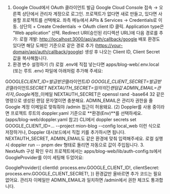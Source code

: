 1. Google Cloud에서 OAuth 클라이언트 발급
   Google Cloud Console 접속 → 오른쪽 상단에서 관리자 계정으로 로그인.
   프로젝트가 없다면 새로 만들고, 있다면 사용할 프로젝트를 선택해요.
   좌측 메뉴에서 APIs & Services → Credentials로 이동.
   상단의 + Create Credentials → OAuth client ID 클릭.
   Application type은 “Web application” 선택.
   Redirect URI(승인된 리디렉션 URL)에 다음 경로를 추가:
   로컬 개발: <http://localhost:3000/api/auth/callback/google>
   배포 환경도 있다면 해당 도메인 기준으로 같은 경로 추가 (<https://your-domain/api/auth/callback/google>)
   생성 후 나오는 Client ID, Client Secret 값을 복사해둡니다.
2. 환경 변수 설정하기
   (1) 로컬 .env에 직접 넣는다면
   apps/blog-web/.env.local (또는 루트 .env) 파일에 아래처럼 추가해 주세요:

GOOGLE*CLIENT_ID=발급받은*클라이언트*ID
GOOGLE_CLIENT_SECRET=발급받은*클라이언트*SECRET
NEXTAUTH_SECRET=임의의*긴*랜덤값
ADMIN_EMAIL=관리자\_Google*계정\_이메일
NEXTAUTH_SECRET은 openssl rand -base64 32 같은 명령으로 생성된 랜덤 문자열이면 충분해요.
ADMIN_EMAIL은 관리자 권한을 줄 Google 계정 이메일로 맞춰줘야 /admin 접근이 허용돼요.
(2) Doppler를 사용 중이라면
프로젝트 루트의 doppler.yaml 기준으로 **환경(Env)**를 선택하세요. (apps/blog-web/doppler.yaml 참고)
CLI에서 doppler secrets set GOOGLE_CLIENT_ID=... --project mion-blog --config local_web 이런 식으로 저장하거나,
Doppler 대시보드에서 직접 키를 추가하시면 됩니다.
NEXTAUTH_SECRET, ADMIN_EMAIL도 같은 환경에 맞춰 입력해주세요.
로컬 실행 시 doppler run -- pnpm dev 형태로 돌리면 자동으로 값이 주입됩니다. 3. NextAuth 구성 확인
우리 프로젝트에서는 apps/blog-web/lib/auth-config.ts에서 GoogleProvider를 이미 세팅해 두었어요:

GoogleProvider({
clientId: process.env.GOOGLE_CLIENT_ID!,
clientSecret: process.env.GOOGLE_CLIENT_SECRET!,
})
환경값만 올바르면 추가 코드는 필요 없어요. 관리자 이메일만 ADMIN_EMAIL과 일치하면 /admin에서 권한 체크도 통과합니다.
